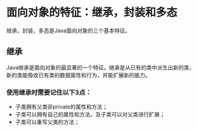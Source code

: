 # 面向对象的特征：继承，封装和多态

继承，封装，多态是Java面向对象的三个基本特征。

## 继承

Java继承是面向对象的最显著的一个特征。继承是从已有的类中派生出新的类，新的类能吸收已有类的数据属性和行为，并能扩展新的能力。

### 使用继承时需要记住以下3点：

* 子类拥有父类非private的属性和方法；
* 子类可以拥有自己的属性和方法，及子类可以对父类进行扩展；
* 子类可以重写父类的方法；





